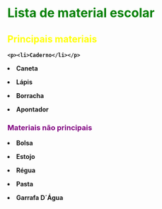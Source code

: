 <!DOCTYPE.html>
<html lang="PT-BR"<head>
<meta charset="UTF-8" <body>
     
<h1><font color="green">Lista de material escolar</h1></font><strong><font color="yellow"><strong><h2>Principais materiais</font></strong></h2>
   
    <p><li>Caderno</li></p>
  <p><li>Caneta</li></p>
  <p><li>Lápis</li></p>
  <p><li>Borracha</li></p>
  <p><li>Apontador</li></p>
  <h3><strong><font color="purple"> Materiais não principais</font></strong></h3>
  <p><li>Bolsa</li></p>
  <p><li>Estojo</li></p>
  <p><li>Régua</li></p>
  <p><li>Pasta</li></p>
  <p><li>Garrafa D´Água</li></p>
